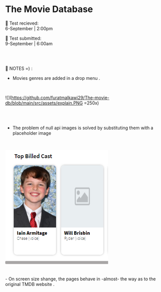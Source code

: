 # The Movie Database

:pushpin: Test recieved:
<br>
6-September | 2:00pm 

:pushpin: Test submitted:
<br>
9-September | 6:00am

<br>
<br>

:pushpin: NOTES =) :
- Movies genres are added in a drop menu .
<br>

![](https://github.com/furatmalkawi29/The-movie-db/blob/main/src/assets/explain.PNG =250x) 

<br>
<br>

- The problem of null api images is solved by substituting them with a placeholder image
<br>

![](https://github.com/furatmalkawi29/The-movie-db/blob/main/src/assets/cast.PNG)

<br>
- On screen size shange, the pages behave in -almost- the way as to the original TMDB website .
